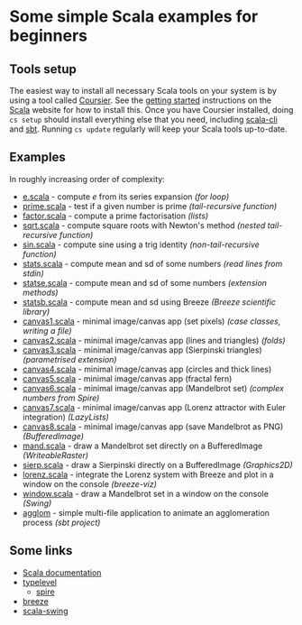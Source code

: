 # Some simple Scala examples for beginners

## Tools setup

The easiest way to install all necessary Scala tools on your system is by using a tool called [Coursier](https://get-coursier.io/docs/cli-overview). See the [getting started](https://docs.scala-lang.org/getting-started/) instructions on the [Scala](https://www.scala-lang.org/) website for how to install this. Once you have Coursier installed, doing `cs setup` should install everything else that you need, including [scala-cli](https://scala-cli.virtuslab.org/) and [sbt](https://www.scala-sbt.org/). Running `cs update` regularly will keep your Scala tools up-to-date.

## Examples

In roughly increasing order of complexity:

* [e.scala](e.scala) - compute *e* from its series expansion *(for loop)*
* [prime.scala](prime.scala) - test if a given number is prime *(tail-recursive function)*
* [factor.scala](factor.scala) - compute a prime factorisation *(lists)*
* [sqrt.scala](sqrt.scala) - compute square roots with Newton's method *(nested tail-recursive function)*
* [sin.scala](sin.scala) - compute sine using a trig identity *(non-tail-recursive function)*
* [stats.scala](stats.scala) - compute mean and sd of some numbers *(read lines from stdin)*
* [statse.scala](statse.scala) - compute mean and sd of some numbers *(extension methods)*
* [statsb.scala](statsb.scala) - compute mean and sd using Breeze *(Breeze scientific library)*
* [canvas1.scala](canvas1.scala) - minimal image/canvas app (set pixels) *(case classes, writing a file)*
* [canvas2.scala](canvas2.scala) - minimal image/canvas app (lines and triangles) *(folds)*
* [canvas3.scala](canvas3.scala) - minimal image/canvas app (Sierpinski triangles) *(parametrised extension)*
* [canvas4.scala](canvas4.scala) - minimal image/canvas app (circles and thick lines)
* [canvas5.scala](canvas5.scala) - minimal image/canvas app (fractal fern)
* [canvas6.scala](canvas6.scala) - minimal image/canvas app (Mandelbrot set) *(complex numbers from Spire)*
* [canvas7.scala](canvas7.scala) - minimal image/canvas app (Lorenz attractor with Euler integration) *(LazyLists)*
* [canvas8.scala](canvas8.scala) - minimal image/canvas app (save Mandelbrot as PNG) *(BufferedImage)*
* [mand.scala](mand.scala) - draw a Mandelbrot set directly on a BufferedImage *(WriteableRaster)*
* [sierp.scala](sierp.scala) - draw a Sierpinski directly on a BufferedImage *(Graphics2D)*
* [lorenz.scala](lorenz.scala) - integrate the Lorenz system with Breeze and plot in a window on the console *(breeze-viz)*
* [window.scala](window.scala) - draw a Mandelbrot set in a window on the console *(Swing)*
* [agglom](./agglom/) - simple multi-file application to animate an agglomeration process *(sbt project)*

## Some links

* [Scala documentation](https://docs.scala-lang.org/)
* [typelevel](https://typelevel.org/)
    * [spire](https://typelevel.org/spire/)
* [breeze](https://github.com/scalanlp/breeze)
* [scala-swing](https://index.scala-lang.org/scala/scala-swing)


